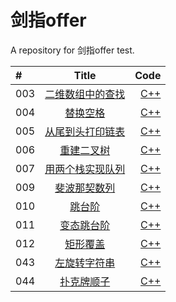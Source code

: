# 剑指offer 

A repository for 剑指offer test.


#|Title|Code
:----|:----:|----:
003|[二维数组中的查找](https://www.nowcoder.com/practice/abc3fe2ce8e146608e868a70efebf62e?tpId=13&tqId=11154&rp=1&ru=/ta/coding-interviews&qru=/ta/coding-interviews/question-ranking)|[C++](https://github.com/CloudsHCX/BasicSkills/blob/master/JianZhiOffer/cppCode/jianzhi003.cpp)
004|[替换空格](https://www.nowcoder.com/practice/4060ac7e3e404ad1a894ef3e17650423?tpId=13&tqId=11155&rp=1&ru=/ta/coding-interviews&qru=/ta/coding-interviews/question-ranking)|[C++](https://github.com/CloudsHCX/BasicSkills/blob/master/JianZhiOffer/cppCode/jianzhi004.cpp)
005|[从尾到头打印链表](https://www.nowcoder.com/practice/d0267f7f55b3412ba93bd35cfa8e8035?tpId=13&tqId=11156&rp=1&ru=%2Fta%2Fcoding-interviews&qru=%2Fta%2Fcoding-interviews%2Fquestion-ranking&tPage=1)|[C++](https://github.com/CloudsHCX/BasicSkills/blob/master/JianZhiOffer/cppCode/jianzhi005.cpp)
006|[重建二叉树](https://www.nowcoder.com/practice/8a19cbe657394eeaac2f6ea9b0f6fcf6?tpId=13&tqId=11157&rp=1&ru=/ta/coding-interviews&qru=/ta/coding-interviews/question-ranking)|[C++](https://github.com/CloudsHCX/BasicSkills/blob/master/JianZhiOffer/cppCode/jianzhi006.cpp)
007|[用两个栈实现队列](https://www.nowcoder.com/practice/54275ddae22f475981afa2244dd448c6?tpId=13&tqId=11158&rp=1&ru=/ta/coding-interviews&qru=/ta/coding-interviews/question-ranking)|[C++](https://github.com/CloudsHCX/BasicSkills/blob/master/JianZhiOffer/cppCode/jianzhi007.cpp)
009|[斐波那契数列](https://www.nowcoder.com/practice/c6c7742f5ba7442aada113136ddea0c3?tpId=13&tqId=11160&rp=1&ru=%2Fta%2Fcoding-interviews&qru=%2Fta%2Fcoding-interviews%2Fquestion-ranking&tPage=1)|[C++](https://github.com/CloudsHCX/BasicSkills/blob/master/JianZhiOffer/cppCode/jianzhi009.cpp)
010|[跳台阶](https://www.nowcoder.com/practice/8c82a5b80378478f9484d87d1c5f12a4?tpId=13&tqId=11161&rp=1&ru=/ta/coding-interviews&qru=/ta/coding-interviews/question-ranking)|[C++](https://github.com/CloudsHCX/BasicSkills/blob/master/JianZhiOffer/cppCode/jianzhi010.cpp)
011|[变态跳台阶](https://www.nowcoder.com/practice/72a5a919508a4251859fb2cfb987a0e6?tpId=13&tqId=11163&rp=1&ru=/ta/coding-interviews&qru=/ta/coding-interviews/question-ranking)|[C++](https://github.com/CloudsHCX/BasicSkills/blob/master/JianZhiOffer/cppCode/jianzhi012.cpp)
012|[矩形覆盖](https://www.nowcoder.com/practice/22243d016f6b47f2a6928b4313c85387?tpId=13&tqId=11162&rp=1&ru=/ta/coding-interviews&qru=/ta/coding-interviews/question-ranking)|[C++](https://github.com/CloudsHCX/BasicSkills/blob/master/JianZhiOffer/cppCode/jianzhi011.cpp)
043|[左旋转字符串](https://www.nowcoder.com/practice/12d959b108cb42b1ab72cef4d36af5ec?tpId=13&tqId=11196&rp=1&ru=%2Fta%2Fcoding-interviews&qru=%2Fta%2Fcoding-interviews%2Fquestion-ranking&tPage=3)|[C++](https://github.com/CloudsHCX/BasicSkills/blob/master/JianZhiOffer/cppCode/jianzhi043.cpp)
044|[扑克牌顺子](https://www.nowcoder.com/practice/762836f4d43d43ca9deb273b3de8e1f4?tpId=13&tqId=11198&rp=1&ru=%2Fta%2Fcoding-interviews&qru=%2Fta%2Fcoding-interviews%2Fquestion-ranking&tPage=3)|[C++](https://github.com/CloudsHCX/BasicSkills/blob/master/JianZhiOffer/cppCode/jianzhi044.cpp)
